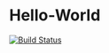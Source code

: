 # Hello-World
[![Build Status](http://secure.travis-ci.org/itmaple/Hello-World.png)](http://travis-ci.org/itmaple/Hello-World.git)
